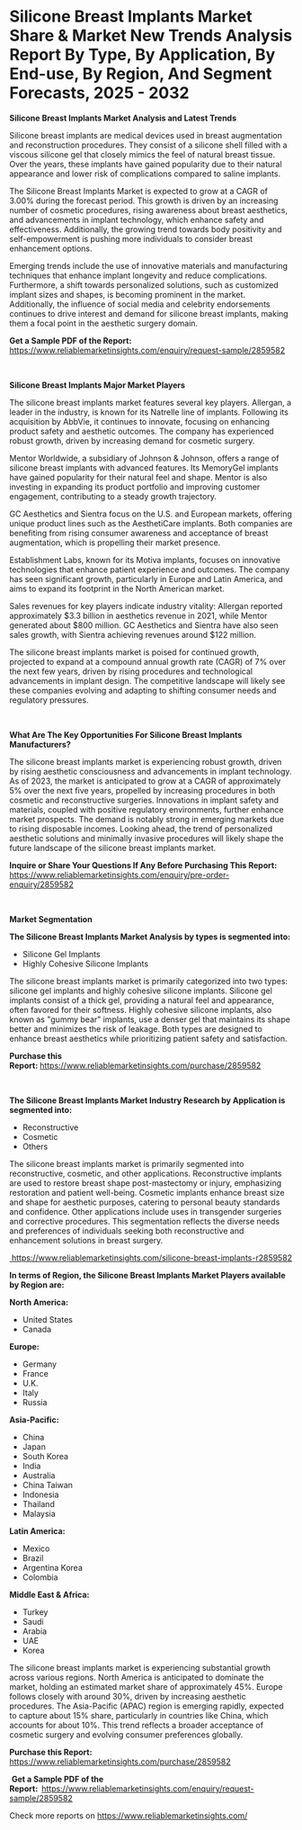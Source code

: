 <p><h1>Silicone Breast Implants Market Share & Market New Trends Analysis Report By Type, By Application, By End-use, By Region, And Segment Forecasts, 2025 - 2032</h1></p><p><strong>Silicone Breast Implants Market Analysis and Latest Trends</strong></p>
<p><p>Silicone breast implants are medical devices used in breast augmentation and reconstruction procedures. They consist of a silicone shell filled with a viscous silicone gel that closely mimics the feel of natural breast tissue. Over the years, these implants have gained popularity due to their natural appearance and lower risk of complications compared to saline implants.</p><p>The Silicone Breast Implants Market is expected to grow at a CAGR of 3.00% during the forecast period. This growth is driven by an increasing number of cosmetic procedures, rising awareness about breast aesthetics, and advancements in implant technology, which enhance safety and effectiveness. Additionally, the growing trend towards body positivity and self-empowerment is pushing more individuals to consider breast enhancement options.</p><p>Emerging trends include the use of innovative materials and manufacturing techniques that enhance implant longevity and reduce complications. Furthermore, a shift towards personalized solutions, such as customized implant sizes and shapes, is becoming prominent in the market. Additionally, the influence of social media and celebrity endorsements continues to drive interest and demand for silicone breast implants, making them a focal point in the aesthetic surgery domain.</p></p>
<p><strong>Get a Sample PDF of the Report:&nbsp;</strong> <a href="https://www.reliablemarketinsights.com/enquiry/request-sample/2859582?utm_campaign=3114&utm_medium=2&utm_source=Github&utm_content=ia&utm_term=12032025&utm_id=silicone-breast-implants">https://www.reliablemarketinsights.com/enquiry/request-sample/2859582</a></p>
<p>&nbsp;</p>
<p><strong>Silicone Breast Implants Major Market Players</strong></p>
<p><p>The silicone breast implants market features several key players. Allergan, a leader in the industry, is known for its Natrelle line of implants. Following its acquisition by AbbVie, it continues to innovate, focusing on enhancing product safety and aesthetic outcomes. The company has experienced robust growth, driven by increasing demand for cosmetic surgery.</p><p>Mentor Worldwide, a subsidiary of Johnson & Johnson, offers a range of silicone breast implants with advanced features. Its MemoryGel implants have gained popularity for their natural feel and shape. Mentor is also investing in expanding its product portfolio and improving customer engagement, contributing to a steady growth trajectory.</p><p>GC Aesthetics and Sientra focus on the U.S. and European markets, offering unique product lines such as the AesthetiCare implants. Both companies are benefiting from rising consumer awareness and acceptance of breast augmentation, which is propelling their market presence.</p><p>Establishment Labs, known for its Motiva implants, focuses on innovative technologies that enhance patient experience and outcomes. The company has seen significant growth, particularly in Europe and Latin America, and aims to expand its footprint in the North American market.</p><p>Sales revenues for key players indicate industry vitality: Allergan reported approximately $3.3 billion in aesthetics revenue in 2021, while Mentor generated about $800 million. GC Aesthetics and Sientra have also seen sales growth, with Sientra achieving revenues around $122 million.</p><p>The silicone breast implants market is poised for continued growth, projected to expand at a compound annual growth rate (CAGR) of 7% over the next few years, driven by rising procedures and technological advancements in implant design. The competitive landscape will likely see these companies evolving and adapting to shifting consumer needs and regulatory pressures.</p></p>
<p>&nbsp;</p>
<p><strong>What Are The Key Opportunities For Silicone Breast Implants Manufacturers?</strong></p>
<p><p>The silicone breast implants market is experiencing robust growth, driven by rising aesthetic consciousness and advancements in implant technology. As of 2023, the market is anticipated to grow at a CAGR of approximately 5% over the next five years, propelled by increasing procedures in both cosmetic and reconstructive surgeries. Innovations in implant safety and materials, coupled with positive regulatory environments, further enhance market prospects. The demand is notably strong in emerging markets due to rising disposable incomes. Looking ahead, the trend of personalized aesthetic solutions and minimally invasive procedures will likely shape the future landscape of the silicone breast implants market.</p></p>
<p><strong>Inquire or Share Your Questions If Any Before Purchasing This Report:</strong> <a href="https://www.reliablemarketinsights.com/enquiry/pre-order-enquiry/2859582?utm_campaign=3114&utm_medium=2&utm_source=Github&utm_content=ia&utm_term=12032025&utm_id=silicone-breast-implants">https://www.reliablemarketinsights.com/enquiry/pre-order-enquiry/2859582</a></p>
<p>&nbsp;</p>
<p><strong>Market Segmentation</strong></p>
<p><strong>The Silicone Breast Implants Market Analysis by types is segmented into:</strong></p>
<p><ul><li>Silicone Gel Implants</li><li>Highly Cohesive Silicone Implants</li></ul></p>
<p><p>The silicone breast implants market is primarily categorized into two types: silicone gel implants and highly cohesive silicone implants. Silicone gel implants consist of a thick gel, providing a natural feel and appearance, often favored for their softness. Highly cohesive silicone implants, also known as "gummy bear" implants, use a denser gel that maintains its shape better and minimizes the risk of leakage. Both types are designed to enhance breast aesthetics while prioritizing patient safety and satisfaction.</p></p>
<p><strong>Purchase this Report:&nbsp;</strong><a href="https://www.reliablemarketinsights.com/purchase/2859582?utm_campaign=3114&utm_medium=2&utm_source=Github&utm_content=ia&utm_term=12032025&utm_id=silicone-breast-implants">https://www.reliablemarketinsights.com/purchase/2859582</a></p>
<p>&nbsp;</p>
<p><strong>The Silicone Breast Implants Market Industry Research by Application is segmented into:</strong></p>
<p><ul><li>Reconstructive</li><li>Cosmetic</li><li>Others</li></ul></p>
<p><p>The silicone breast implants market is primarily segmented into reconstructive, cosmetic, and other applications. Reconstructive implants are used to restore breast shape post-mastectomy or injury, emphasizing restoration and patient well-being. Cosmetic implants enhance breast size and shape for aesthetic purposes, catering to personal beauty standards and confidence. Other applications include uses in transgender surgeries and corrective procedures. This segmentation reflects the diverse needs and preferences of individuals seeking both reconstructive and enhancement solutions in breast surgery.</p></p>
<p><a href="https://www.reliablemarketinsights.com/silicone-breast-implants-r2859582?utm_campaign=3114&utm_medium=2&utm_source=Github&utm_content=ia&utm_term=12032025&utm_id=silicone-breast-implants">&nbsp;https://www.reliablemarketinsights.com/silicone-breast-implants-r2859582</a></p>
<p><strong>In terms of Region, the Silicone Breast Implants Market Players available by Region are:</strong></p>
<p>
    <p> <strong> North America: </strong>
        <ul>
            <li>United States</li>
            <li>Canada</li>
        </ul>
        </p> 
    <p> <strong> Europe: </strong>
        <ul>
            <li>Germany</li>
            <li>France</li>
            <li>U.K.</li>
            <li>Italy</li>
            <li>Russia</li>
        </ul>
        </p> 
    <p> <strong> Asia-Pacific: </strong>
        <ul>
            <li>China</li>
            <li>Japan</li>
            <li>South Korea</li>
            <li>India</li>
            <li>Australia</li>
            <li>China Taiwan</li>
            <li>Indonesia</li>
            <li>Thailand</li>
            <li>Malaysia</li>
        </ul>
        </p> 
    <p> <strong> Latin America: </strong>
        <ul>
            <li>Mexico</li>
            <li>Brazil</li>
            <li>Argentina Korea</li>
            <li>Colombia</li>
        </ul>
        </p> 
    <p> <strong> Middle East & Africa: </strong>
        <ul>
            <li>Turkey</li>
            <li>Saudi</li>
            <li>Arabia</li>
            <li>UAE</li>
            <li>Korea</li>
        </ul>
    </p>
    </p>
<p><p>The silicone breast implants market is experiencing substantial growth across various regions. North America is anticipated to dominate the market, holding an estimated market share of approximately 45%. Europe follows closely with around 30%, driven by increasing aesthetic procedures. The Asia-Pacific (APAC) region is emerging rapidly, expected to capture about 15% share, particularly in countries like China, which accounts for about 10%. This trend reflects a broader acceptance of cosmetic surgery and evolving consumer preferences globally.</p></p>
<p><strong>Purchase this Report: </strong><a href="https://www.reliablemarketinsights.com/purchase/2859582?utm_campaign=3114&utm_medium=2&utm_source=Github&utm_content=ia&utm_term=12032025&utm_id=silicone-breast-implants">https://www.reliablemarketinsights.com/purchase/2859582</a></p>
<p>&nbsp;<strong>Get a Sample PDF of the Report:&nbsp;&nbsp;</strong><a href="https://www.reliablemarketinsights.com/enquiry/request-sample/2859582?utm_campaign=3114&utm_medium=2&utm_source=Github&utm_content=ia&utm_term=12032025&utm_id=silicone-breast-implants">https://www.reliablemarketinsights.com/enquiry/request-sample/2859582</a></p>
<p><strong></strong></p>
<p>Check more reports on <a href="https://www.reliablemarketinsights.com/?utm_campaign=3114&utm_medium=2&utm_source=Github&utm_content=ia&utm_term=12032025&utm_id=silicone-breast-implants">https://www.reliablemarketinsights.com/</a></p>